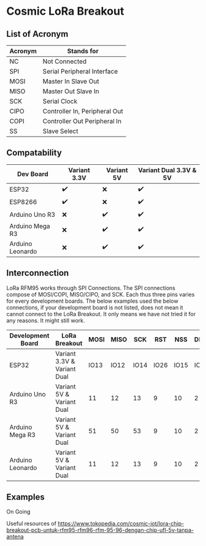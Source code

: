 # Cosmic LoRa Breakout

## List of Acronym
| Acronym    | Stands for |
|------------|-----------------------|
| NC         | Not Connected |
| SPI        | Serial Peripheral Interface |
| MOSI       | Master In Slave Out |
| MISO       | Master Out Slave In |
| SCK        | Serial Clock |
| CIPO       | Controller In, Peripheral Out |
| COPI       | Controller Out Peripheral In |
| SS         | Slave Select |

## Compatability
| Dev Board    | Variant 3.3V | Variant 5V | Variant Dual 3.3V & 5V |
|--------------|-------------|-----------|-----------------------|
| ESP32        | :heavy_check_mark:           | :x:         | :heavy_check_mark:                     |
| ESP8266      | :heavy_check_mark:           | :x:         | :heavy_check_mark:                     |
| Arduino Uno R3  | :x:           | :heavy_check_mark:         | :heavy_check_mark:                     |
| Arduino Mega R3 | :x:           | :heavy_check_mark:         | :heavy_check_mark:                     |
| Arduino Leonardo | :x:           | :heavy_check_mark:         | :heavy_check_mark:                     |

## Interconnection
LoRa RFM95 works through SPI Connections. The SPI connections compose of MOSI/COPI, MISO/CIPO, and SCK. Each thus three pins varies for every development boards. The below examples used the below connections, if your development board is not listed, does not mean it cannot connect to the LoRa Breakout. It only means we have not tried it for any reasons. It might still work. 

| Development Board    | LoRa Breakout                | MOSI | MISO | SCK  | RST  | NSS  | DIO0 | DIO1 |
|----------------------|------------------------------|------|------|------|------|------|------|------|
| ESP32                | Variant 3.3V & Variant Dual  | IO13 | IO12 | IO14 | IO26 | IO15 | IO27 | NC   | 
| Arduino Uno R3       | Variant 5V & Variant Dual    | 11   | 12   | 13   | 9    | 10   | 2    | 6    |
| Arduino Mega R3      | Variant 5V & Variant Dual    | 51   | 50   | 53   | 9    | 10   | 2    | 6    |
| Arduino Leonardo     | Variant 5V & Variant Dual    | 11   | 12   | 13   | 9    | 10   | 2    | 6    |

## Examples
On Going

Useful resources of https://www.tokopedia.com/cosmic-iot/lora-chip-breakout-pcb-untuk-rfm95-rfm96-rfm-95-96-dengan-chip-ufl-5v-tanpa-antena

